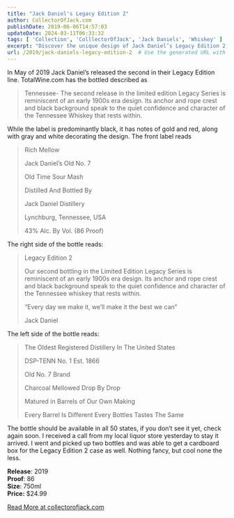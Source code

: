 ```yaml
---
title: "Jack Daniel's Legacy Edition 2"
author: CollectorOfJack.com
publishDate: 2019-06-06T14:57:03
updateDate: 2024-03-11T06:33:32
tags: [ 'Collection', 'ColllectorOfJack', 'Jack Daniels', 'Whiskey' ]
excerpt: "Discover the unique design of Jack Daniel’s Legacy Edition 2, reminiscent of early 1900s style. Get yours for $24.99 at collectorofjack.com."
url: /2019/jack-daniels-legacy-edition-2  # Use the generated URL with year
---
```

<p>In May of 2019 Jack Daniel’s released the second in their Legacy Edition line. TotalWine.com has the bottled described as</p><blockquote><p>Tennessee- The second release in the limited edition Legacy Series is reminiscent of an early 1900s era design. Its anchor and rope crest and black background speak to the quiet confidence and character of the Tennessee Whiskey that rests within.</p></blockquote><p>While the label is predominantly black, it has notes of gold and red, along with gray and white decorating the design. The front label reads</p><blockquote><p>Rich Mellow</p><p>Jack Daniel’s Old No. 7</p><p>Old Time Sour Mash</p><p>Distilled And Bottled By</p><p>Jack Daniel Distillery</p><p>Lynchburg, Tennessee, USA</p><p>43% Alc. By Vol. (86 Proof)</p></blockquote><p>The right side of the bottle reads:</p><blockquote><p>Legacy Edition 2</p><p>Our second bottling in the Limited Edition Legacy Series is reminiscent of an early 1900s era design. Its anchor and rope crest and black background speak to the quiet confidence and character of the Tennessee whiskey that rests within.</p><p>“Every day we make it, we’ll make it the best we can”</p><p>Jack Daniel</p></blockquote><p>The left side of the bottle reads:</p><blockquote><p>The Oldest Registered Distillery In The United States</p><p>DSP-TENN No. 1 Est. 1866</p><p>Old No. 7 Brand</p><p>Charcoal Mellowed Drop By Drop</p><p>Matured in Barrels of Our Own Making</p><p>Every Barrel Is Different Every Bottles Tastes The Same</p></blockquote><p>The bottle should be available in all 50 states, if you don’t see it yet, check again soon. I received a call from my local liquor store yesterday to stay it arrived. I went and picked up two bottles and was able to get a cardboard box for the Legacy Edition 2 case as well. Nothing fancy, but cool none the less.</p><p><strong>Release</strong>: 2019<br /><strong>Proof</strong>: 86<br /><strong>Size</strong>: 750ml<br /><strong>Price:</strong> $24.99</p> <a href="https://collectorofjack.com/LegacyEdition2">Read More at collectorofjack.com</a>


